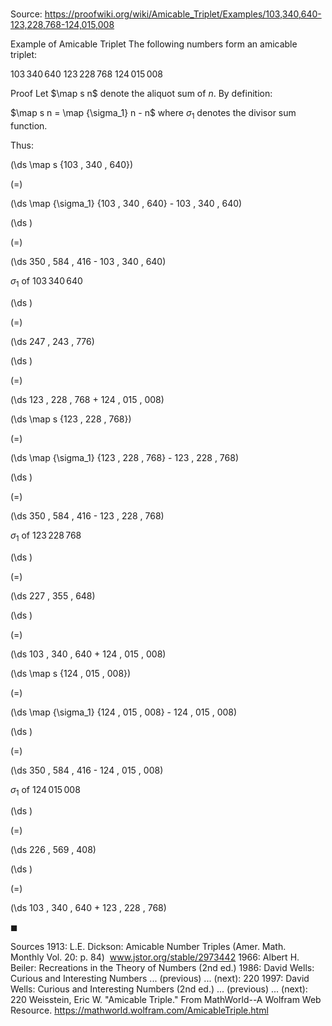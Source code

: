 # 

Source: https://proofwiki.org/wiki/Amicable_Triplet/Examples/103,340,640-123,228,768-124,015,008

Example of Amicable Triplet
The following numbers form an amicable triplet:

$103 \, 340 \, 640$
$123 \, 228 \, 768$
$124 \, 015 \, 008$


Proof
Let $\map s n$ denote the aliquot sum of $n$.
By definition:

$\map s n = \map {\sigma_1} n - n$
where $\sigma_1$ denotes the divisor sum function.

Thus:














\(\ds \map s {103 \, 340 \, 640}\)

\(=\)







\(\ds \map {\sigma_1} {103 \, 340 \, 640} - 103 \, 340 \, 640\)




















\(\ds \)

\(=\)







\(\ds 350 \, 584 \, 416 - 103 \, 340 \, 640\)





$\sigma_1$ of $103 \, 340 \, 640$














\(\ds \)

\(=\)







\(\ds 247 \, 243 \, 776\)




















\(\ds \)

\(=\)







\(\ds 123 \, 228 \, 768 + 124 \, 015 \, 008\)
























\(\ds \map s {123 \, 228 \, 768}\)

\(=\)







\(\ds \map {\sigma_1} {123 \, 228 \, 768} - 123 \, 228 \, 768\)




















\(\ds \)

\(=\)







\(\ds 350 \, 584 \, 416 - 123 \, 228 \, 768\)





$\sigma_1$ of $123 \, 228 \, 768$














\(\ds \)

\(=\)







\(\ds 227 \, 355 \, 648\)




















\(\ds \)

\(=\)







\(\ds 103 \, 340 \, 640 + 124 \, 015 \, 008\)
























\(\ds \map s {124 \, 015 \, 008}\)

\(=\)







\(\ds \map {\sigma_1} {124 \, 015 \, 008} - 124 \, 015 \, 008\)




















\(\ds \)

\(=\)







\(\ds 350 \, 584 \, 416 - 124 \, 015 \, 008\)





$\sigma_1$ of $124 \, 015 \, 008$














\(\ds \)

\(=\)







\(\ds 226 \, 569 \, 408\)




















\(\ds \)

\(=\)







\(\ds 103 \, 340 \, 640 + 123 \, 228 \, 768\)









$\blacksquare$


Sources
1913: L.E. Dickson: Amicable Number Triples (Amer. Math. Monthly Vol. 20: p. 84)  www.jstor.org/stable/2973442
1966: Albert H. Beiler: Recreations in the Theory of Numbers (2nd ed.)
1986: David Wells: Curious and Interesting Numbers ... (previous) ... (next): $220$
1997: David Wells: Curious and Interesting Numbers (2nd ed.) ... (previous) ... (next): $220$
Weisstein, Eric W. "Amicable Triple." From MathWorld--A Wolfram Web Resource.  https://mathworld.wolfram.com/AmicableTriple.html




